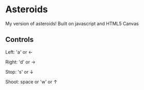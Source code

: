 # Asteroids
My version of asteroids! Built on javascript and HTML5 Canvas

## Controls
Left:  'a'  or  &#8592;

Right:  'd'  or  &#8594;

Stop:  's'  or  &#8595;

Shoot:  space  or  'w' or &#8593;
